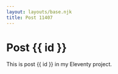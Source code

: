 ```yaml
---
layout: layouts/base.njk
title: Post 11407
---
```


# Post {{ id }}

This is post {{ id }} in my Eleventy project.
